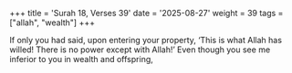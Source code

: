 +++
title = 'Surah 18, Verses 39'
date = '2025-08-27'
weight = 39
tags = ["allah", "wealth"]
+++

If only you had said, upon entering your property, ‘This is what Allah has willed! There is no power except with Allah!’ Even though you see me inferior to you in wealth and offspring,
